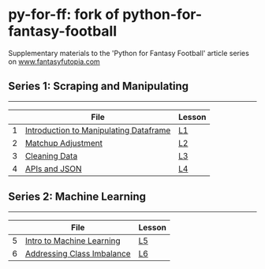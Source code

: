 # py-for-ff: fork of python-for-fantasy-football
Supplementary materials to the 'Python for Fantasy Football' article series on www.fantasyfutopia.com

## Series 1: Scraping and Manipulating
-----

|  | File | Lesson |
| --- | --- | --- |
| 1 | [Introduction to Manipulating Dataframe](./1-intro/ex1-intro.ipynb) | [L1](http://www.fantasyfutopia.com/python-for-fantasy-football-introduction/) | 
| 2 | [Matchup Adjustment]() | [L2](http://www.fantasyfutopia.com/python-for-fantasy-football-matchup-adjustment/) |
| 3 | [Cleaning Data]() | [L3](http://www.fantasyfutopia.com/python-for-fantasy-football-getting-and-cleaning-data/) |
| 4 | [APIs and JSON]() | [L4](http://www.fantasyfutopia.com/python-for-fantasy-football-apis-and-json-data/) |



## Series 2: Machine Learning
-----

|  | File | Lesson |
| --- | --- | --- |
| 5 | [Intro to Machine Learning]() | [L5](http://www.fantasyfutopia.com/python-for-fantasy-football-introduction-to-machine-learning/) | 
| 6 | [Addressing Class Imbalance]() | [L6](http://www.fantasyfutopia.com/python-for-fantasy-football-addressing-class-imbalance-in-machine-learning/) |